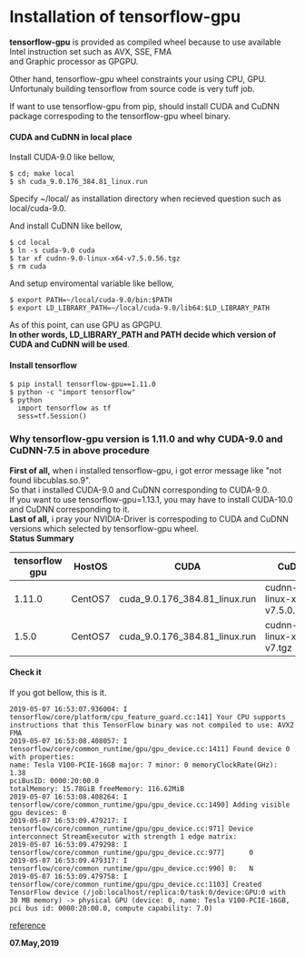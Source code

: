 # Installation of tensorflow-gpu

**tensorflow-gpu** is provided as compiled wheel because to use available Intel instruction set such as AVX, SSE, FMA  
and Graphic processor as GPGPU.  

Other hand, tensorflow-gpu wheel constraints your using CPU, GPU.  
Unfortunaly building tensorflow from source code is very tuff job.  

If want to use tensorflow-gpu from pip, should install CUDA and CuDNN package correspoding to the tensorflow-gpu wheel binary.  

#### CUDA and CuDNN in local place
Install CUDA-9.0 like bellow,  
```
$ cd; make local
$ sh cuda_9.0.176_384.81_linux.run
```
Specify ~/local/ as installation directory when recieved question such as local/cuda-9.0.  

And install CuDNN like bellow,  
```
$ cd local
$ ln -s cuda-9.0 cuda
$ tar xf cudnn-9.0-linux-x64-v7.5.0.56.tgz
$ rm cuda
```

And setup enviromental variable like bellow,  
```
$ export PATH=~/local/cuda-9.0/bin:$PATH
$ export LD_LIBRARY_PATH=~/local/cuda-9.0/lib64:$LD_LIBRARY_PATH
```
As of this point, can use GPU as GPGPU.  
**In other words, LD_LIBRARY_PATH and PATH decide which version of CUDA and CuDNN will be used**.  

#### Install tensorflow
```
$ pip install tensorflow-gpu==1.11.0
$ python -c "import tensorflow"
$ python
  import tensorflow as tf
  sess=tf.Session()
```
### Why tensorflow-gpu version is 1.11.0 and why CUDA-9.0 and CuDNN-7.5 in above procedure 

**First of all,** when i installed tensorflow-gpu, i got error message like "not found libcublas.so.9".  
So that i installed CUDA-9.0 and CuDNN corresponding to CUDA-9.0.  
If you want to use tensorflow-gpu=1.13.1, you may have to install CUDA-10.0 and CuDNN corresponding to it.  
**Last of all,** i pray your NVIDIA-Driver is correspoding to CUDA and CuDNN versions which selected by tensorflow-gpu wheel.  
**Status Summary**

|tensorflow gpu|HostOS   |CUDA                          |CuDNN                              |AVX etc.|
|-             |-        |-                             |-                                  |-       |
|1.11.0        |CentOS7  |cuda_9.0.176_384.81_linux.run |cudnn-9.0-linux-x64-v7.5.0.56.tgz  |AVX     |
|1.5.0         |CentOS7  |cuda_9.0.176_384.81_linux.run |cudnn-9.0-linux-x64-v7.tgz         |-       |

#### Check it  
If you got bellow, this is it.  
```
2019-05-07 16:53:07.936004: I tensorflow/core/platform/cpu_feature_guard.cc:141] Your CPU supports instructions that this TensorFlow binary was not compiled to use: AVX2 FMA
2019-05-07 16:53:08.408057: I tensorflow/core/common_runtime/gpu/gpu_device.cc:1411] Found device 0 with properties:
name: Tesla V100-PCIE-16GB major: 7 minor: 0 memoryClockRate(GHz): 1.38
pciBusID: 0000:20:00.0
totalMemory: 15.78GiB freeMemory: 116.62MiB
2019-05-07 16:53:08.408264: I tensorflow/core/common_runtime/gpu/gpu_device.cc:1490] Adding visible gpu devices: 0
2019-05-07 16:53:09.479217: I tensorflow/core/common_runtime/gpu/gpu_device.cc:971] Device interconnect StreamExecutor with strength 1 edge matrix:
2019-05-07 16:53:09.479298: I tensorflow/core/common_runtime/gpu/gpu_device.cc:977]      0
2019-05-07 16:53:09.479317: I tensorflow/core/common_runtime/gpu/gpu_device.cc:990] 0:   N
2019-05-07 16:53:09.479758: I tensorflow/core/common_runtime/gpu/gpu_device.cc:1103] Created TensorFlow device (/job:localhost/replica:0/task:0/device:GPU:0 with 30 MB memory) -> physical GPU (device: 0, name: Tesla V100-PCIE-16GB, pci bus id: 0000:20:00.0, compute capability: 7.0)
```

[reference](https://www.server-world.info/query?os=CentOS_7&p=tensorflow&f=2)  

**07.May,2019**
